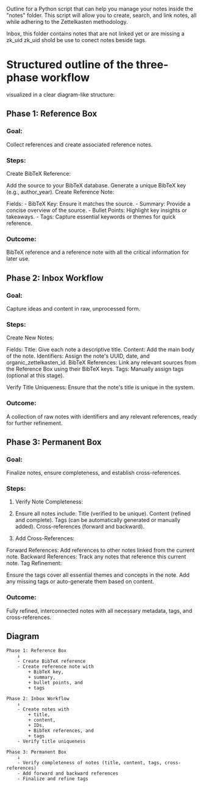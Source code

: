Outline for a Python script that can help you manage your notes inside the "notes" folder. This script will allow you to create, search, and link notes, all while adhering to the Zettelkasten methodology.


Inbox, this folder contains notes that are not linked yet or are missing a zk_uid
zk_uid shold be use to conect notes beside tags.

# Structured outline of the three-phase workflow

visualized in a clear diagram-like structure:

## Phase 1: Reference Box
### Goal: 
Collect references and create associated reference notes.

### Steps:
Create BibTeX Reference:

Add the source to your BibTeX database.
Generate a unique BibTeX key (e.g., author_year).
Create Reference Note:

Fields:
    - BibTeX Key: Ensure it matches the source.
    - Summary: Provide a concise overview of the source.
    - Bullet Points: Highlight key insights or takeaways.
    - Tags: Capture essential keywords or themes for quick reference.
    
### Outcome:
BibTeX reference and a reference note with all the critical information for later use.

## Phase 2: Inbox Workflow

### Goal: 
Capture ideas and content in raw, unprocessed form.

### Steps:
Create New Notes:

Fields:
Title: Give each note a descriptive title.
Content: Add the main body of the note.
Identifiers: Assign the note's UUID, date, and organic_zettelkasten_id.
BibTeX References: Link any relevant sources from the Reference Box using their BibTeX keys.
Tags: Manually assign tags (optional at this stage).

Verify Title Uniqueness:
Ensure that the note's title is unique in the system.

### Outcome:
A collection of raw notes with identifiers and any relevant references, ready for further refinement.

## Phase 3: Permanent Box
### Goal: 
Finalize notes, ensure completeness, and establish cross-references.

### Steps:
1. Verify Note Completeness:

2. Ensure all notes include:
Title (verified to be unique).
Content (refined and complete).
Tags (can be automatically generated or manually added).
Cross-references (forward and backward).
3. Add Cross-References:

Forward References: Add references to other notes linked from the current note.
Backward References: Track any notes that reference this current note.
Tag Refinement:

Ensure the tags cover all essential themes and concepts in the note.
Add any missing tags or auto-generate them based on content.
### Outcome:
Fully refined, interconnected notes with all necessary metadata, tags, and cross-references.


## Diagram

```
Phase 1: Reference Box
    ↓
    - Create BibTeX reference
    - Create reference note with 
        + BibTeX key, 
        + summary, 
        + bullet points, and 
        + tags

Phase 2: Inbox Workflow
    ↓
    - Create notes with 
        + title, 
        + content, 
        + IDs, 
        + BibTeX references, and 
        + tags
    - Verify title uniqueness

Phase 3: Permanent Box
    ↓
    - Verify completeness of notes (title, content, tags, cross-references)
    - Add forward and backward references
    - Finalize and refine tags
```
